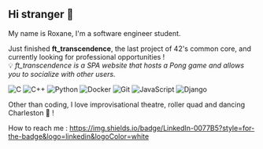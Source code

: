 
<h2>Hi stranger 👀</h2>

My name is Roxane, I'm a software engineer student.

Just finished **ft_transcendence**, the last project of 42's common core, and currently looking for professional opportunities !
<br>
💡 *ft_transcendence is a SPA website that hosts a Pong game and allows you to socialize with other users.*


![C](https://img.shields.io/badge/c-%2300599C.svg?style=for-the-badge&logo=c&logoColor=white)
![C++](https://img.shields.io/badge/c++-%2300599C.svg?style=for-the-badge&logo=c%2B%2B&logoColor=white)
![Python](https://img.shields.io/badge/python-3670A0?style=for-the-badge&logo=python&logoColor=ffdd54)
![Docker](https://img.shields.io/badge/docker-%230db7ed.svg?style=for-the-badge&logo=docker&logoColor=white)
![Git](https://img.shields.io/badge/git-%23F05033.svg?style=for-the-badge&logo=git&logoColor=white)
![JavaScript](https://img.shields.io/badge/javascript-%23323330.svg?style=for-the-badge&logo=javascript&logoColor=%23F7DF1E)
![Django](https://img.shields.io/badge/django-%23092E20.svg?style=for-the-badge&logo=django&logoColor=white)

Other than coding, I love improvisational theatre, roller quad and dancing Charleston 💃 ! 


How to reach me : 
https://img.shields.io/badge/LinkedIn-0077B5?style=for-the-badge&logo=linkedin&logoColor=white

